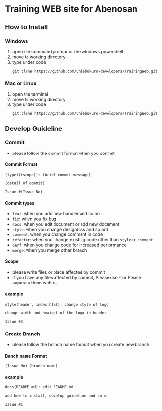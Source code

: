# Training WEB site for Abenosan

## How to Install
### Windows
1. open the command prompt or the windows powershell
2. move to working directory
3. type under code
    ```
    git clone https://github.com/Chiebukuro-developers/TrainingWeb.git
    ```

### Mac or Linux
1. open the terminal
2. move to working directory
3. type under code
    ```
    git clone https://github.com/Chiebukuro-developers/TrainingWeb.git
    ```

## Develop Guideline
### Commit
- please follow the commit format when you commit
#### Commit Format
```
(type)((scope)): (brief commit message)

(detail of commit)

Issue #(Issue No)
```

#### Commit types
- `feat`: when you add new handler and so on
- `fix`: when you fix bug
- `docs`: when you edit document or add new document
- `style`: when you change design(css and so on)
- `comment`: when you change comment in code
- `refactor`: when you change existing code other than `style` or `comment`
- `perf`: when you change code for increased performance
- `merge`: when you merge other branch

#### Scope
- please write files or place affected by commit
- if you have any files affected by commit, Please use `*` or Please separate them with a `, `

#### example
```
style(header, index.html): change style of logo

change width and heaight of the logo in header

Issue #3
```

### Create Branch
- please follow the branch name format when you create new branch

#### Banch name Format
```
(Issue No)-(branch name)
```

#### example
```
docs(README.md): edit README.md

add how to install, develop guideline and so on

Issue #1
```
